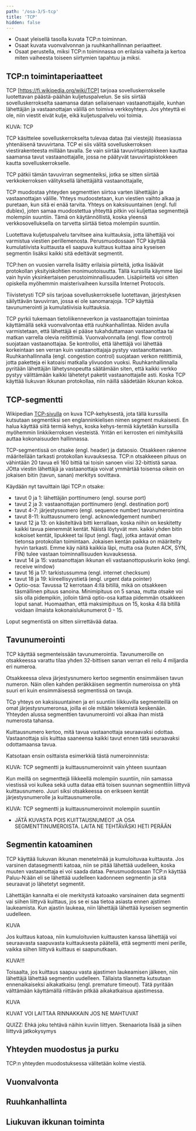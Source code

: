 ```yaml
---
path: '/osa-3/5-tcp'
title: 'TCP'
hidden: false
---
```


<text-box variant='learningObjectives' name='Oppimistavoitteet'>

- Osaat yleisellä tasolla kuvata TCP:n toiminnan.
- Osaat kuvata vuonvalvonnan ja ruuhkanhallinnan periaatteet.
- Osaat perustella, miksi TCP:n toiminnassa on erilaisia vaiheita ja kertoa miten vaiheesta toiseen siirtymien tapahtuu ja miksi.

</text-box>


## TCP:n toimintaperiaatteet

TCP [https://fi.wikipedia.org/wiki/TCP] tarjoaa sovelluskerrokselle luotettavan päästä-päähän kuljetuspalvelun. Se siis siirtää sovelluskerrokselta saamansa datan sellaisenaan vastaanottajalle, kunhan lähettäjän ja vastaanottajan välillä on toimiva verkkoyhteys. Jos yhteyttä ei ole, niin viestit eivät kulje, eikä kuljetuspalvelu voi toimia.

KUVA: TCP


TCP käsittelee sovelluskerrokselta tulevaa dataa (tai viestejä) itseasiassa yhtenäisenä tavuvirtana. TCP ei siis välitä sovelluskerroksen viestirakenteesta millään tavalla. Se vain siirtää tavuvirtapistokkeen kauttaa saamansa tavut vastaanottajalle, jossa ne päätyvät tavuvirtapistokkeen kautta sovelluskerrokselle.

TCP pätkii tämän tavuvirran segmenteiksi, jotka se sitten siirtää verkkokerroksen välityksellä lähettäjältä vastaanottajalle,

TCP muodostaa yhteyden segmenttien siirtoa varten lähettäjän ja vastaanottajan välille. Yhteys mudoostetaan, kun viestien vaihto alkaa ja puretaan, kun sitä ei enää tarvita. Yhteys on kaksisuuntainen (engl. full dublex), joten samaa muodostettua yhteyttä pitkin voi kuljettaa segmenttejä molempiin suuntiin. Tämä on käytännöllistä, koska yleensä verkkosovelluksella on tarvetta siirtää tietoa molempiin suuntiin.

Luotettava kuljetuspalvelu tarvitsee aina kuittauksia, jotta lähettäjä voi varmistua viestien perillemenosta. Perusmuodossaan TCP käyttää kumulatiivista kuittausta eli saapuva kuittaus kuittaa aina kyseisen segmentin lisäksi kaikki sitä edeltävät segmentit. 

TCP:hen on vuosien varrella lisätty erilaisia piirteitä, jotka lisäävät protokollan yksityiskohtien monimuotoisuutta. Tällä kurssilla käymme läpi vain hyvin yksinkertaisen perustoiminnallisuuden. Lisäpiirteitä voi sitten opiskella myöhemmin maisterivaiheen kurssilla Internet Protocols.

Tiivistetysti TCP siis tarjoaa sovelluskerrokselle luotettavan, järjestyksen säilyttävän tavuvirran, jossa ei ole sanomarajoja. TCP käyttää tavunumerointi ja kumulatiivisia kuittauksia.

TCP pyrkii tukemaan tietoliikenneverkon ja vastaanottajan toimintaa käyttämällä sekä vuonvalvontaa että ruuhkanhallintaa. Niiden avulla varmistetaan, että lähettäjä ei pääse tukahduttamaan vastaanottaa tai matkan varrella olevia reitittimiä.  Vuonvalvonnalla (engl. flow control) suojataan vastaanottajaa. Se kontrolloi, että lähettäjä voi lähettää korkeintaan sen verran kuin vastaanottajaja pystyy vastaanottamaan. Ruuhkanhallinnalla (engl. congestion control) suojataan verkon reitittimiä, jotta paketteja ei katoaisi matkalla ylivuodon vuoksi. Ruuhkanhallinnalla pyritään lähettäjän lähetysnopeutta säätämään siten, että kaikki verkko pystyy välittämään kaikki lähetetyt paketit vastaanottajalle asti. Koska TCP käyttää liukuvan ikkunan protokollaa, niin näillä säädetään ikkunan kokoa.

## TCP-segmentti

Wikipedian [TCP-sivulla](https://fi.wikipedia.org/wiki/TCP) on kuva TCP-kehyksestä, jota tällä kurssilla kutsutaan segmentiksi sen englanninkielisen nimen segment mukaisesti. En halua käyttää siitä termiä kehys, koska kehys-termiä käytetään kurssilla myöhemmin linkkikerroksen viesteistä. Yritän eri kerrosten eri nimityksillä auttaa kokonaisuuden hallinnassa.

TCP-segmentissä on otsake (engl. header) ja dataosio. Otsakkeen rakenne määritellään tarkasti protokollan kuvauksessa. TCP:n otsakkeeen pituus on vähintään 20 tavua eli 160 bittiä tai toisin sanoen viisi 32-bittistä sanaa.  JOtta viestin lähettäjä ja vastaanottaja voivat ymmärtää toisensa oikein on jokaisen bitin (tavun, sanan) merkitys sovittava. 

Käydään nyt tavuittain läpi TCP:n otsake:
* tavut 0 ja 1: lähettäjän porttinumero (engl. sourse port)
* tavut 2 ja 3: vastaanottajan porttinumero (engl. destination port)
* tavut 4-7: järjestyssumero (engl. sequence number) tavunumerointina
* tavut 8-11: kuittausnumero (engl. acknowledgement number)
* tavut 12 ja 13: on käsiteltävä bitti kerrallaan, koska niihin on keskitetty kaikki tavua pienemmät kentät. Näistä löytyvät mm. kaikki yhden bitin kokoiset kentät, lipukkeet tai liput (engl. flag), jotka antavat oman tietonsa protokollan toimintaan. Jokaisen kentän paikka on määritelty hyvin tarkasti. Emme käy näitä kaikkia läpi, mutta osa (kuten ACK, SYN, FIN) tulee vastaan toiminnallisuuden kuvauksessa.
* tavut 14 ja 15: vastaanottajan ikkunan eli vastaanottopuskurin koko (engl. receive window)
* tavut 16 ja 17: tarkistussumma (engl. internet checksum)
* tavut 18 ja 19: kiireellisyystietä (engl. urgent data pointer)
* Optio-osa: Tavussa 12 kerrotaan 4:llä bitillä, mikä on otsakkeen täsmällinen pituus sanoina. Minimipituus on 5 sanaa, mutta otsake voi siis olla pidempikin, jolloin tämä optio-osa kattaa pidemmän otsakkeen loput sanat. Huomaathan, että maksimipituus on 15, koska 4:llä bitillä voidaan ilmaista kokonaislukunumerot 0 - 15.

Loput segmentistä on sitten siirrettävää dataa.

## Tavunumerointi

TCP käyttää segmenteissään tavunumerointia. Tavunumeroille on otsakkeessa varattu tilaa yhden 32-bittisen sanan verran eli reilu 4 miljardia eri numeroa.

Otsakkeessa oleva järjestysnumero kertoo segmentin ensimmäisen tavun numeron. Näin ollen kahden peräkkäisen segmentin numeroissa on yhtä suuri eri kuin ensimmäisessä segmentissä on tavuja.

TCp yhteys on kaksisuuntainen ja eri suuntiin liikkuvilla segmenteillä on omat järjestysnumeronsa, joilla ei ole mitään tekemistä keskenään. Yhteyden alussa segmenttien tavunumerointi voi alkaa ihan mistä numerosta tahansa.

Kuittausnumero kertoo, mitä tavua vastaanottaja seuraavaksi odottaa. Vastaanottaja siis kuittaa saaneensa kaikki tavut ennen tätä seuraavaksi odottamaansa tavua.

Katsotaan ensin osittaista esimerkkiä tästä numeroinnnista:

KUVA: TCP segmentti ja kuittausnumeroinnit vain yhteen suuntaan


Kun meillä on segmenttejä liikkeellä molempiin suuntiin, niin samassa viestissä voi kulkea sekä uutta dataa että toisen suunnan segmenttiin liittyvä kuittausnumero. Juuri siksi otsakkeessa on erikseen kentät järjestysnumerolle ja kuittausnumerolle.

KUVA: TCP segmentti ja kuittausnumeroinnit molempiin suuntiin
- JÄTÄ KUVASTA POIS KUITTAUSNUMEOT JA OSA SEGMENTTINUMEROISTA. LAITA NE TEHTÄVÄSKI HETI PERÄÄN


## Segmentin katoaminen

TCP käyttää liukuvan ikkunan menetelmää ja kumuloituvaa kuittausta. Jos varsinen datasegmentti katoaa, niin se pitää lähettää uudelleen, koska muuten vastaanottaja ei voi saada dataa. Perusmuodossaan TCP:n käyttää Paluu-N:ään eli se lähettää uudelleen kadonneen segmentin ja sitä seuraavat jo lähetetyt segmentit.

Lähettäjän kannalta ei ole merkitystä katoaako varsinainen data segmentti vai siihen liittyvä kuittaus, jos se ei saa tietoa asiasta ennen ajstimen laukeamista. Kun ajastin laukeaa, niin lähettäjä lähettää kyseisen segmentin uudelleen.

KUVA

Jos kuittaus katoaa, niin kumuloituvien kuittausten kanssa lähettäjä voi seuraavasta saapuvasta kuittauksesta päätellä, että segmentti meni perille, vaikka siihen liittyvä kuittaus ei saapunutkaan.

KUVA!!!

Toisaalta, jos kuittaus saapuu vasta ajastimen laukeamisen jälkeen, niin lähettäjä lähettää segmentin uudelleen. Tällaista tilannetta kutsutaan ennenaikaiseksi aikakatkaisu (engl. premature timeout). Tätä pyritään välttämään käyttämällä riittävän pitkää aikakatkaisua ajastimessa.

KUVA

KUVAT VOI LAITTAA RINNAKKAIN JOS NE MAHTUVAT


QUIZZ:  Ehkä joku tehtävä näihin kuviin liittyen. Skenaariota lisää ja siihen liittyvä jatkokysymys



## Yhteyden muodostus ja purku

TCP:n yhteyden muodostuksessa välitetään kolme viestiä.

## Vuonvalvonta


## Ruuhkanhallinta


## Liukuvan ikkunan toiminta






